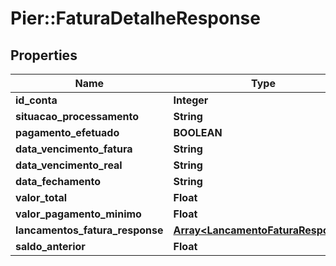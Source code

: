 # Pier::FaturaDetalheResponse

## Properties
Name | Type | Description | Notes
------------ | ------------- | ------------- | -------------
**id_conta** | **Integer** | {{{fatura_response_id_conta_value}}} | [optional] 
**situacao_processamento** | **String** | {{{fatura_response_situacao_processamento_value}}} | [optional] 
**pagamento_efetuado** | **BOOLEAN** | {{{fatura_response_pagamento_efetuado_value}}} | [optional] 
**data_vencimento_fatura** | **String** | {{{fatura_response_data_vencimento_fatura_value}}} | [optional] 
**data_vencimento_real** | **String** | {{{fatura_response_data_vencimento_real_value}}} | [optional] 
**data_fechamento** | **String** | {{{fatura_response_data_fechamento_value}}} | [optional] 
**valor_total** | **Float** | {{{fatura_response_valor_total_value}}} | [optional] 
**valor_pagamento_minimo** | **Float** | {{{fatura_response_valor_pagamento_minimo_value}}} | [optional] 
**lancamentos_fatura_response** | [**Array&lt;LancamentoFaturaResponse&gt;**](LancamentoFaturaResponse.md) | {{{fatura_detalhe_response_lancamentos_fatura_response_value}}} | [optional] 
**saldo_anterior** | **Float** | {{{fatura_response_saldo_anterior_value}}} | [optional] 


